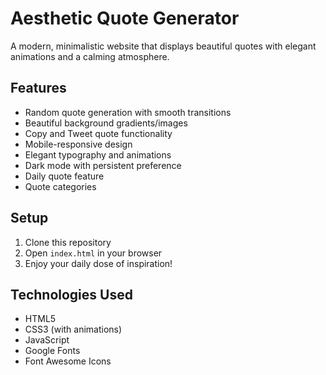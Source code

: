 # Aesthetic Quote Generator

A modern, minimalistic website that displays beautiful quotes with elegant animations and a calming atmosphere.

## Features
- Random quote generation with smooth transitions
- Beautiful background gradients/images
- Copy and Tweet quote functionality
- Mobile-responsive design
- Elegant typography and animations
- Dark mode with persistent preference
- Daily quote feature
- Quote categories

## Setup
1. Clone this repository
2. Open `index.html` in your browser
3. Enjoy your daily dose of inspiration!

## Technologies Used
- HTML5
- CSS3 (with animations)
- JavaScript
- Google Fonts
- Font Awesome Icons
